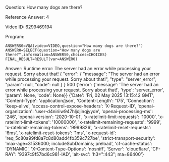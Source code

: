 Question: How many dogs are there?

Reference Answer: 4

Video ID: 6299469194

Program:

```
ANSWERS0=VQA(video=VIDEO,question="How many dogs are there?")
ANSWER0=SELECT(question="How many dogs are there?",information=ANSWERS0,choices=CHOICES)
FINAL_RESULT=RESULT(var=ANSWER0)
```
Answer: Runtime error: The server had an error while processing your request. Sorry about that! {
  "error": {
    "message": "The server had an error while processing your request. Sorry about that!",
    "type": "server_error",
    "param": null,
    "code": null
  }
} 500 {'error': {'message': 'The server had an error while processing your request. Sorry about that!', 'type': 'server_error', 'param': None, 'code': None}} {'Date': 'Fri, 02 May 2025 13:15:42 GMT', 'Content-Type': 'application/json', 'Content-Length': '175', 'Connection': 'keep-alive', 'access-control-expose-headers': 'X-Request-ID', 'openai-organization': 'user-d4niriiw947hljdjinqjyyde', 'openai-processing-ms': '246', 'openai-version': '2020-10-01', 'x-ratelimit-limit-requests': '10000', 'x-ratelimit-limit-tokens': '10000000', 'x-ratelimit-remaining-requests': '9999', 'x-ratelimit-remaining-tokens': '9999826', 'x-ratelimit-reset-requests': '6ms', 'x-ratelimit-reset-tokens': '1ms', 'x-request-id': 'req_5c80a99fd8a7c8d80add4fb359c727be', 'strict-transport-security': 'max-age=31536000; includeSubDomains; preload', 'cf-cache-status': 'DYNAMIC', 'X-Content-Type-Options': 'nosniff', 'Server': 'cloudflare', 'CF-RAY': '9397c9f57bd6c981-IAD', 'alt-svc': 'h3=":443"; ma=86400'}

